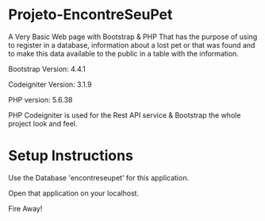 # Projeto-EncontreSeuPet
A Very Basic Web page with Bootstrap & PHP That has the purpose of using to register in a database, information about a lost pet or that was found and to make this data available to the public in a table with the information.

Bootstrap Version: 4.4.1

Codeigniter Version: 3.1.9

PHP version: 5.6.38

PHP Codeigniter is used for the Rest API service & Bootstrap  the whole project look and feel.

# Setup Instructions

Use the Database 'encontreseupet' for this application.

Open that application on your localhost.

Fire Away!
